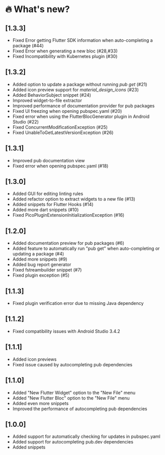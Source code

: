 # :fire:&nbsp;What's new?

## [1.3.3]
- Fixed Error getting Flutter SDK information when auto-completing a package (#44)
- Fixed Error when generating a new bloc (#28,#33)
- Fixed Incompatibility with Kubernetes plugin (#30)

## [1.3.2]
- Added option to update a package without running <em>pub get</em> (#21)
- Added icon preview support for <em>material_design_icons</em> (#23)
- Added BehaviorSubject snippet (#24)
- Improved widget-to-file extractor
- Improved performance of documentation provider for pub packages
- Fixed UI freezing when opening pubspec.yaml (#20)
- Fixed error when using the FlutterBlocGenerator plugin in Android Studio (#22)
- Fixed ConcurrentModificationException (#25)
- Fixed UnableToGetLatestVersionException (#26)

## [1.3.1]
- Improved pub documentation view
- Fixed error when opening pubspec.yaml (#18)

## [1.3.0]
- Added GUI for editing linting rules
- Added refactor option to extract widgets to a new file (#13)
- Added snippets for Flutter Hooks (#14)
- Added more dart snippets (#10)
- Fixed PicoPluginExtensionInitializationException (#16)

## [1.2.0]
- Added documentation preview for pub packages (#6)
- Added feature to automatically run "pub get" when auto-completing or updating a package (#4)
- Added more snippets (#9)
- Added bug report generator
- Fixed fstreambuilder snippet (#7)
- Fixed plugin exception (#5)

## [1.1.3]
- Fixed plugin verification error due to missing Java dependency

## [1.1.2]
- Fixed compatibility issues with Android Studio 3.4.2

## [1.1.1]
- Added icon previews
- Fixed issue caused by autocompleting pub dependencies

## [1.1.0]
- Added "New Flutter Widget" option to the "New File" menu
- Added "New Flutter Bloc" option to the "New File" menu
- Added even more snippets
- Improved the performance of autocompleting pub dependencies

## [1.0.0]
- Added support for automatically checking for updates in pubspec.yaml
- Added support for autocompleting pub.dev dependencies
- Added snippets